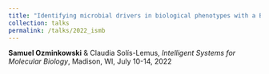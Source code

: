 ```yaml
---
title: "Identifying microbial drivers in biological phenotypes with a Bayesian Network Regression model"
collection: talks
permalink: /talks/2022_ismb
---
```


**Samuel Ozminkowski** & Claudia Solís-Lemus,
*Intelligent Systems for Molecular Biology*, Madison, WI, July 10-14, 2022